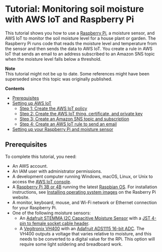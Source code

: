 # Tutorial: Monitoring soil moisture with AWS IoT and Raspberry Pi<a name="iot-moisture-tutorial"></a>

This tutorial shows you how to use a [Raspberry Pi](https://www.raspberrypi.org/), a moisture sensor, and AWS IoT to monitor the soil moisture level for a house plant or garden\. The Raspberry Pi runs code that reads the moisture level and temperature from the sensor and then sends the data to AWS IoT\. You create a rule in AWS IoT that sends an email to an address subscribed to an Amazon SNS topic when the moisture level falls below a threshold\.

**Note**  
This tutorial might not be up to date\. Some references might have been superseded since this topic was originally published\.

**Contents**
+ [Prerequisites](#iot-moisture-prereqs)
+ [Setting up AWS IoT](iot-moisture-setup.md)
  + [Step 1: Create the AWS IoT policy](iot-moisture-policy.md)
  + [Step 2: Create the AWS IoT thing, certificate, and private key](iot-moisture-create-thing.md)
  + [Step 3: Create an Amazon SNS topic and subscription](iot-moisture-create-sns-topic.md)
  + [Step 4: Create an AWS IoT rule to send an email](iot-moisture-create-rule.md)
+ [Setting up your Raspberry Pi and moisture sensor](iot-moisture-raspi-setup.md)

## Prerequisites<a name="iot-moisture-prereqs"></a>

To complete this tutorial, you need:
+ An AWS account\.
+ An IAM user with administrator permissions\.
+ A development computer running Windows, macOS, Linux, or Unix to access the [AWS IoT console](https://console.aws.amazon.com/iot/home)\.
+ A [Raspberry Pi 3B or 4B](https://www.raspberrypi.org/products/) running the latest [Raspbian OS](https://www.raspberrypi.org/software/operating-systems/)\. For installation instructions, see [Installing operating system images](https://www.raspberrypi.org/documentation/installation/installing-images/README.md) on the Rasberry Pi website\. 
+ A monitor, keyboard, mouse, and Wi\-Fi network or Ethernet connection for your Raspberry Pi\.
+ One of the following moisture sensors:
  + An [Adafruit STEMMA I2C Capacitive Moisture Sensor](https://www.adafruit.com/product/4026) with a [JST 4\-pin to female socket cable header](https://www.adafruit.com/product/3950)\.
  + A [Vegitronix VH400](https://vegetronix.com/soil-moisture-sensor) with an [Adafruit ADS1115 16-bit ADC](https://www.adafruit.com/product/1085). The VH400 outputs a voltage that varies relative to moisture, and this needs to be converted to a digital value for the RPi.  This option will require some light soldering and breadboard work.
